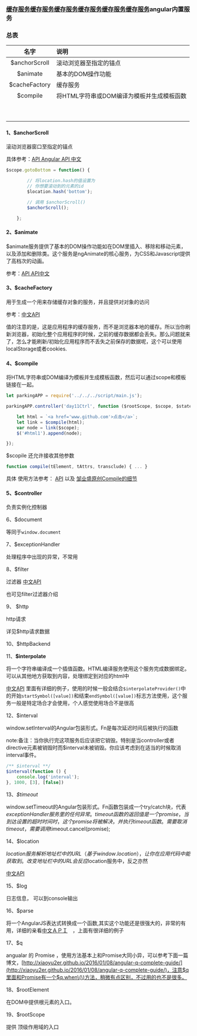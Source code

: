 ### [缓存服务](http://www.cnblogs.com/ys-ys/p/4967404.html)[缓存服务](http://www.cnblogs.com/ys-ys/p/4967404.html)[缓存服务](http://www.cnblogs.com/ys-ys/p/4967404.html)[缓存服务](http://www.cnblogs.com/ys-ys/p/4967404.html)[缓存服务](http://www.cnblogs.com/ys-ys/p/4967404.html)[缓存服务](http://www.cnblogs.com/ys-ys/p/4967404.html)angular内置服务

### 总表

| 名字 | 说明 |
| :---: | :--- |
| $anchorScroll | 滚动浏览器至指定的锚点 |
| $animate | 基本的DOM操作功能 |
| $cacheFactory | 缓存服务 |
| $compile | 将HTML字符串或DOM编译为模板并生成模板函数 |
|  |  |
|  |  |
|  |  |
|  |  |
|  |  |
|  |  |
|  |  |
|  |  |
|  |  |

#### 1、$anchorScroll

滚动浏览器窗口至指定的锚点

具体参考：[API ](http://docs.ngnice.com/api/ng/service/$anchorScroll)  [Angular API 中文](http://www.jianshu.com/p/9cd7c2d2710f)

```js
$scope.gotoBottom = function() {

        // 将location.hash的值设置为
        // 你想要滚动到的元素的id
        $location.hash('bottom');

        // 调用 $anchorScroll()
        $anchorScroll();

    };
```

#### 2、$animate

$animate服务提供了基本的DOM操作功能如在DOM里插入、移除和移动元素，以及添加和删除类。这个服务是ngAnimate的核心服务，为CSS和Javascript提供了高档次的动画。

参考：[API ](http://docs.ngnice.com/api/ng/service/$animate) [API中文](http://www.cnblogs.com/ys-ys/p/4987022.html)

#### 3、$cacheFactory

用于生成一个用来存储缓存对象的服务，并且提供对对象的访问

参考：[中文API](http://www.cnblogs.com/ys-ys/p/4967404.html)

值的注意的是，这是应用程序的缓存服务，而不是浏览器本地的缓存。所以当你刷新浏览器，初始化整个应用程序的时候，之前的缓存数据都会丢失。那么问题就来了，怎么才能刷新/初始化应用程序而不丢失之前保存的数据呢，这个可以使用localStorage或者cookies.

#### 4、$compile

将HTML字符串或DOM编译为模板并生成模板函数，然后可以通过scope和模板链接在一起。

```js
let parkingAPP = require('../../../script/main.js');

parkingAPP.controller('day11Ctrl', function ($rootScope, $scope, $state, $log, $timeout, $compile) {

    let html = `<a href='www.github.com'>点击</a>`;
    let link = $compile(html);
    var node = link($scope);
    $('#html1').append(node);

});
```

$scopile 还允许接收其他参数

```js
function compile(tElement, tAttrs, transclude) { ... }
```

具体 使用方法参考： [API](http://docs.ngnice.com/api/ng/service/$compile)   以及    [邹业盛原创Compile的细节](https://checkcheckzz.gitbooks.io/angularjs-learning-notes/content/chapter18/18-5.html)

#### 5、$controller

负责实例化控制器

6、$document

等同于`window.document`

7、$exceptionHandler

处理程序中出现的异常，不常用

8、$filter

过滤器 [中文API](http://www.cnblogs.com/ys-ys/p/5006951.html)

也可见filter过滤器介绍

9、 $http

http请求

详见$http请求数据

10、$httpBackend

11、**$interpolate**

将一个字符串编译成一个插值函数。HTML编译服务使用这个服务完成数据绑定。可以从其他地方获取到内容，处理绑定到对应的html中

[中文API](https://segmentfault.com/a/1190000002753321)  里面有详细的例子，使用的时候一般会结合`$interpolateProvider()`中的开始`startSymbol([value])`和结束`endSymbol([value])`标志方法使用，这个服务一般是特定场合才会使用，个人感觉使用场合不是很高

12、$interval

window.setInterval的Angular包装形式。Fn是每次延迟时间后被执行的函数

note:备注：当你执行完这项服务后应该把它销毁。特别是当controller或者directive元素被销毁时而$interval未被销毁。你应该考虑到在适当的时候取消interval事件。

```js
/** $interval **/
$interval(function () {
    console.log('interval');
}, 1000, [3], [false])
```

13、_$timeout_

window.setTimeout的Angular包装形式。Fn函数包装成一个try/catch块，代表$exceptionHandler服务里的任何异常。timeout函数的返回值是一个promise，当到达设置的超时时间时，这个promise将被解决，并执行timeout函数。需要取消timeout，需要调用$timeout.cancel\(promise\);

14、$location

$location服务解析地址栏中的URL（基于window.location），让你在应用代码中能获取到。改变地址栏中的URL会反应$location服务中，反之亦然

[中文API](http://www.cnblogs.com/ys-ys/p/4992711.html)

15、$log

日志信息， 可以到console输出

16、$parse

将一个AngularJS表达式转换成一个函数,其实这个功能还是很强大的，非常的有用，详细的亲看[中文ＡＰＩ](https://segmentfault.com/a/1190000002749571)　，上面有很详细的例子

17、$q

angualar 的 Promise ，使用方法基本上和Promise大同小异，可以参考下面一篇博文，[http://xiaoyu2er.github.io/2016/01/08/angular-q-complete-guide/](http://xiaoyu2er.github.io/2016/01/08/angular-q-complete-guide/)，注意$q里面和Promise有一个$q.when\(\)方法，稍微有点区别，不过用的也不是很多。

18、$rootElement

在DOM中提供根元素的入口。

19、$rootScope

提供 顶级作用域的入口



